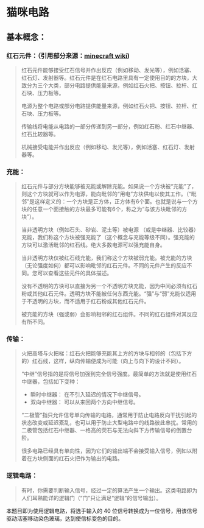 # 猫咪电路
## 基本概念：
### 红石元件：（引用部分来源：[minecraft wiki](https://minecraft-zh.gamepedia.com/%E7%BA%A2%E7%9F%B3%E7%94%B5%E8%B7%AF))
> 红石元件能够接受红石信号并作出反应（例如移动、发光等），例如活塞、红石灯、发射器等。红石元件是在红石电路里具有一定使用目的的方块，大致分为三个大类，部分电路提供能量来源，例如红石火把、按钮、拉杆、红石块、压力板等。
> 
> 电源为整个电路或部分电路提供能量来源，例如红石火把、按钮、拉杆、红石块、压力板等。
> 
> 传输线将电能从电路的一部分传递到另一部分，例如红石粉、红石中继器、红石比较器等。
> 
> 机械接受电能并作出反应（例如移动、发光等），例如活塞、红石灯、发射器等。
### 充能：
> 红石元件与部分方块能够被充能或解除充能。如果说一个方块被“充能”了，则这个方块就可以作为电源，能向毗邻的“用电”方块供电以使其工作。（“毗邻”是这样定义的：一个方块是正方体，正方体有6个面。也就是说与一个方块的任意一个面接触的方块最多可能有6个，称之为“与该方块毗邻的方块”）。
> 
> 当非透明方块（例如石头、砂岩、泥土等）被电源 （或是中继器、比较器）充能，我们称这个方块被强充能了（这个概念与充能等级不同）。强充能的方块可以激活毗邻的红石线。绝大多数电源可以强充能自身。
> 
> 当非透明方块仅被红石线充能，我们称这个方块被弱充能。被充能的方块（无论强度如何）都可以影响毗邻的红石元件。不同的元件产生的反应不同。您可以查看这些元件的具体描述。
> 
> 没有不透明的方块可以直接为另一个不透明方块充能，因为中间必须有红石粉或其他红石元件。透明方块不能被任何东西充能。“强”与“弱”充能仅适用于不透明的方块，而不适用于红石粉或其他红石元件。
> 
> 被充能的方块（强或弱）会影响相邻的红石组件。不同的红石组件对其反应有所不同。
### 传输：
> 火把高塔与火把梯：红石火把能够充能其上方的方块与相邻的（包括下方的）红石线，这样，纵向传输便成为可能（向上与向下的设计不同）。
> 
> “中继”信号指的是将信号加强到完全信号强度。最简单的方法就是使用红石中继器，包括如下变种：
> 
> - 瞬时中继器： 在不引入延迟的情况下中继信号。
> - 双向中继器： 可以从来回两个方向中继信号。
> 
>  “二极管”指只允许信号单向传输的电路，通常用于防止电路反向干扰引起的状态改变或延迟紊乱，也可以用于防止大型电路中的线路彼此串扰。常用的二极管包括红石中继器、一格高的荧石与无法向斜下方传输信号的倒置台阶。
> 
> 很多电路已经具有单向性，因为它们的输出端不会接受输入信号，例如以附着在方块侧面的红石火把作为输出的电路。 
### 逻辑电路：
>  有时，你需要判断输入信号，经过一定的算法产生一个输出。这类电路即为人们耳熟能详的逻辑门（“门”只让满足“逻辑”的信号输出）。

本题目即为使用逻辑电路，将选手输入的 40 位信号转换成为一位信号，用该信号驱动活塞移动染色玻璃，达到使信标变色的目的。
